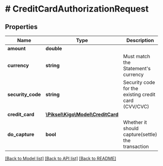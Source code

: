 # # CreditCardAuthorizationRequest

## Properties

Name | Type | Description | Notes
------------ | ------------- | ------------- | -------------
**amount** | **double** |  | 
**currency** | **string** | Must match the Statement&#39;s currency | 
**security_code** | **string** | Security code for the existing credit card (CVV/CVC) | [optional] 
**credit_card** | [**\Piksel\Kigo\Model\CreditCard**](CreditCard.md) |  | [optional] 
**do_capture** | **bool** | Whether it should capture(settle) the transaction | 

[[Back to Model list]](../../README.md#documentation-for-models) [[Back to API list]](../../README.md#documentation-for-api-endpoints) [[Back to README]](../../README.md)


